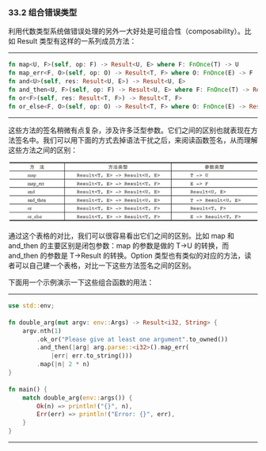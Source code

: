 ### 33.2 组合错误类型

利用代数类型系统做错误处理的另外一大好处是可组合性（composability）。比如 Result 类型有这样的一系列成员方法：

---

```rust
fn map<U, F>(self, op: F) -> Result<U, E> where F: FnOnce(T) -> U
fn map_err<F, O>(self, op: O) -> Result<T, F> where O: FnOnce(E) -> F
fn and<U>(self, res: Result<U, E>) -> Result<U, E>
fn and_then<U, F>(self, op: F) -> Result<U, E> where F: FnOnce(T) -> Result<U, E>
fn or<F>(self, res: Result<T, F>) -> Result<T, F>
fn or_else<F, O>(self, op: O) -> Result<T, F> where O: FnOnce(E) -> Result<T, F>
```

---

这些方法的签名稍微有点复杂，涉及许多泛型参数。它们之间的区别也就表现在方法签名中。我们可以用下面的方式去掉语法干扰之后，来阅读函数签名，从而理解这些方法之间的区别：

![](../images/Image00028.jpg) 

通过这个表格的对比，我们可以很容易看出它们之间的区别。比如 map 和 and\_then 的主要区别是闭包参数：map 的参数是做的 T->U 的转换，而 and\_then 的参数是 T->Result 的转换。Option 类型也有类似的对应的方法，读者可以自己建一个表格，对比一下这些方法签名之间的区别。

下面用一个示例演示一下这些组合函数的用法：

---

```rust
use std::env;

fn double_arg(mut argv: env::Args) -> Result<i32, String> {
    argv.nth(1)
        .ok_or("Please give at least one argument".to_owned())
        .and_then(|arg| arg.parse::<i32>().map_err(
            |err| err.to_string()))
        .map(|n| 2 * n)
}

fn main() {
    match double_arg(env::args()) {
        Ok(n) => println!("{}", n),
        Err(err) => println!("Error: {}", err),
    }
}
```

---
